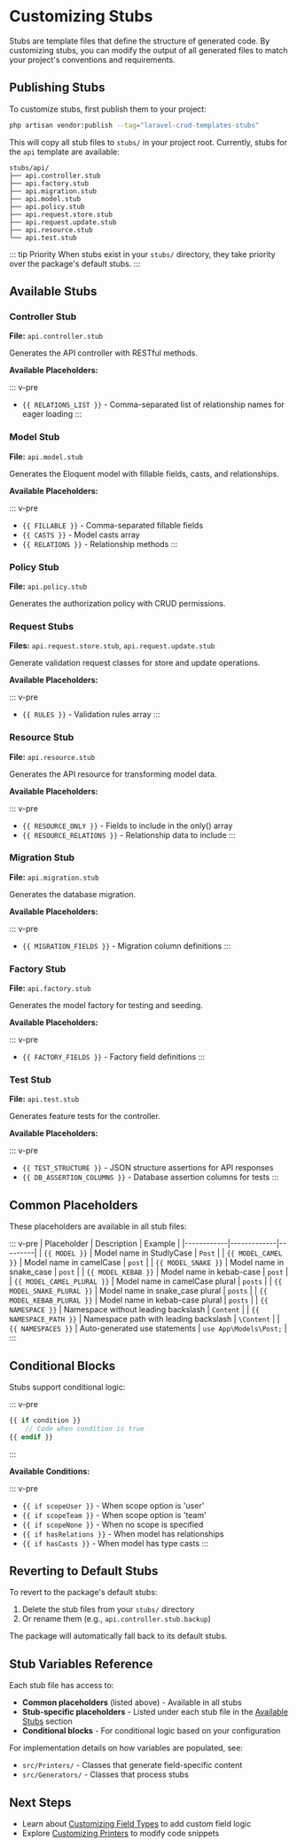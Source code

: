 # Customizing Stubs

Stubs are template files that define the structure of generated code. By customizing stubs, you can modify the output of all generated files to match your project's conventions and requirements.

## Publishing Stubs

To customize stubs, first publish them to your project:

```bash
php artisan vendor:publish --tag="laravel-crud-templates-stubs"
```

This will copy all stub files to `stubs/` in your project root. Currently, stubs for the `api` template are available:

```
stubs/api/
├── api.controller.stub
├── api.factory.stub
├── api.migration.stub
├── api.model.stub
├── api.policy.stub
├── api.request.store.stub
├── api.request.update.stub
├── api.resource.stub
└── api.test.stub
```

::: tip Priority
When stubs exist in your `stubs/` directory, they take priority over the package's default stubs.
:::

## Available Stubs

### Controller Stub
**File:** `api.controller.stub`

Generates the API controller with RESTful methods.

**Available Placeholders:**

::: v-pre
- `{{ RELATIONS_LIST }}` - Comma-separated list of relationship names for eager loading
:::

### Model Stub
**File:** `api.model.stub`

Generates the Eloquent model with fillable fields, casts, and relationships.

**Available Placeholders:**

::: v-pre
- `{{ FILLABLE }}` - Comma-separated fillable fields
- `{{ CASTS }}` - Model casts array
- `{{ RELATIONS }}` - Relationship methods
:::

### Policy Stub
**File:** `api.policy.stub`

Generates the authorization policy with CRUD permissions.

### Request Stubs
**Files:** `api.request.store.stub`, `api.request.update.stub`

Generate validation request classes for store and update operations.

**Available Placeholders:**

::: v-pre
- `{{ RULES }}` - Validation rules array
:::

### Resource Stub
**File:** `api.resource.stub`

Generates the API resource for transforming model data.

**Available Placeholders:**

::: v-pre
- `{{ RESOURCE_ONLY }}` - Fields to include in the only() array
- `{{ RESOURCE_RELATIONS }}` - Relationship data to include
:::

### Migration Stub
**File:** `api.migration.stub`

Generates the database migration.

**Available Placeholders:**

::: v-pre
- `{{ MIGRATION_FIELDS }}` - Migration column definitions
:::

### Factory Stub
**File:** `api.factory.stub`

Generates the model factory for testing and seeding.

**Available Placeholders:**

::: v-pre
- `{{ FACTORY_FIELDS }}` - Factory field definitions
:::

### Test Stub
**File:** `api.test.stub`

Generates feature tests for the controller.

**Available Placeholders:**

::: v-pre
- `{{ TEST_STRUCTURE }}` - JSON structure assertions for API responses
- `{{ DB_ASSERTION_COLUMNS }}` - Database assertion columns for tests
:::

## Common Placeholders

These placeholders are available in all stub files:

::: v-pre
| Placeholder | Description | Example |
|------------|-------------|---------|
| `{{ MODEL }}` | Model name in StudlyCase | `Post` |
| `{{ MODEL_CAMEL }}` | Model name in camelCase | `post` |
| `{{ MODEL_SNAKE }}` | Model name in snake_case | `post` |
| `{{ MODEL_KEBAB }}` | Model name in kebab-case | `post` |
| `{{ MODEL_CAMEL_PLURAL }}` | Model name in camelCase plural | `posts` |
| `{{ MODEL_SNAKE_PLURAL }}` | Model name in snake_case plural | `posts` |
| `{{ MODEL_KEBAB_PLURAL }}` | Model name in kebab-case plural | `posts` |
| `{{ NAMESPACE }}` | Namespace without leading backslash | `Content` |
| `{{ NAMESPACE_PATH }}` | Namespace path with leading backslash | `\Content` |
| `{{ NAMESPACES }}` | Auto-generated use statements | `use App\Models\Post;` |
:::

## Conditional Blocks

Stubs support conditional logic:

::: v-pre
```php
{{ if condition }}
    // Code when condition is true
{{ endif }}
```
:::

**Available Conditions:**

::: v-pre
- `{{ if scopeUser }}` - When scope option is 'user'
- `{{ if scopeTeam }}` - When scope option is 'team'
- `{{ if scopeNone }}` - When no scope is specified
- `{{ if hasRelations }}` - When model has relationships
- `{{ if hasCasts }}` - When model has type casts
:::

## Reverting to Default Stubs

To revert to the package's default stubs:

1. Delete the stub files from your `stubs/` directory
2. Or rename them (e.g., `api.controller.stub.backup`)

The package will automatically fall back to its default stubs.

## Stub Variables Reference

Each stub file has access to:
- **Common placeholders** (listed above) - Available in all stubs
- **Stub-specific placeholders** - Listed under each stub file in the [Available Stubs](#available-stubs) section
- **Conditional blocks** - For conditional logic based on your configuration

For implementation details on how variables are populated, see:
- `src/Printers/` - Classes that generate field-specific content
- `src/Generators/` - Classes that process stubs

## Next Steps

- Learn about [Customizing Field Types](/templates/customizing-field-types) to add custom field logic
- Explore [Customizing Printers](/templates/customizing-printers) to modify code snippets
